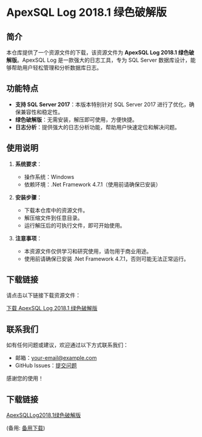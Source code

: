 # ApexSQL Log 2018.1 绿色破解版

## 简介

本仓库提供了一个资源文件的下载，该资源文件为 **ApexSQL Log 2018.1 绿色破解版**。ApexSQL Log 是一款强大的日志工具，专为 SQL Server 数据库设计，能够帮助用户轻松管理和分析数据库日志。

## 功能特点

- **支持 SQL Server 2017**：本版本特别针对 SQL Server 2017 进行了优化，确保兼容性和稳定性。
- **绿色破解版**：无需安装，解压即可使用，方便快捷。
- **日志分析**：提供强大的日志分析功能，帮助用户快速定位和解决问题。

## 使用说明

1. **系统要求**：
   - 操作系统：Windows
   - 依赖环境：.Net Framework 4.7.1（使用前请确保已安装）

2. **安装步骤**：
   - 下载本仓库中的资源文件。
   - 解压缩文件到任意目录。
   - 运行解压后的可执行文件，即可开始使用。

3. **注意事项**：
   - 本资源文件仅供学习和研究使用，请勿用于商业用途。
   - 使用前请确保已安装 .Net Framework 4.7.1，否则可能无法正常运行。

## 下载链接

请点击以下链接下载资源文件：

[下载 ApexSQL Log 2018.1 绿色破解版](https://github.com/your-repo-link)

## 联系我们

如有任何问题或建议，欢迎通过以下方式联系我们：

- 邮箱：your-email@example.com
- GitHub Issues：[提交问题](https://github.com/your-repo-link/issues)

感谢您的使用！

## 下载链接
[ApexSQLLog2018.1绿色破解版](https://pan.quark.cn/s/81c0b6e45115) 

(备用: [备用下载](https://pan.baidu.com/s/1d6Tjxbgwhj2JnhowKnUSdA?pwd=1234))
